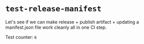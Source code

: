 # `test-release-manifest`

Let's see if we can make release + publish artifact + updating a manifest.json file work cleanly all in one CI step.

Test counter: `6`
